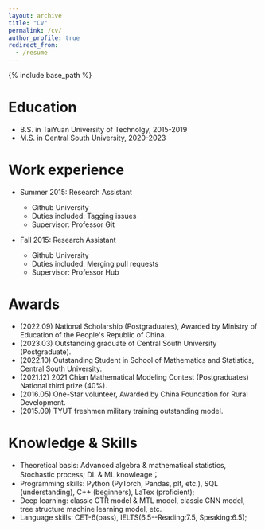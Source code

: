 ```yaml
---
layout: archive
title: "CV"
permalink: /cv/
author_profile: true
redirect_from:
  - /resume
---
```


{% include base_path %}

Education
======
* B.S. in TaiYuan University of Technolgy, 2015-2019
* M.S. in Central South University, 2020-2023

Work experience
======
* Summer 2015: Research Assistant
  * Github University
  * Duties included: Tagging issues
  * Supervisor: Professor Git

* Fall 2015: Research Assistant
  * Github University
  * Duties included: Merging pull requests
  * Supervisor: Professor Hub

Awards
======
* (2022.09) National Scholarship (Postgraduates), Awarded by Ministry of Education of the People's Republic of China.
* (2023.03) Outstanding graduate of Central South University (Postgraduate).
* (2022.10) Outstanding Student in School of Mathematics and Statistics, Central South University.
* (2021.12) 2021 Chian Mathematical Modeling Contest (Postgraduates) National third prize (40%).
* (2016.05) One-Star volunteer, Awarded by China Foundation for Rural Development.
* (2015.09) TYUT freshmen military training outstanding model.
  
Knowledge & Skills
======
* Theoretical basis: Advanced algebra & mathematical statistics, Stochastic process; DL & ML knowleage；
* Programming skills: Python (PyTorch, Pandas, plt, etc.), SQL (understanding), C++ (beginners), LaTex (proficient);
* Deep learning: classic CTR model & MTL model, classic CNN model, tree structure machine learning model, etc.
* Language skills: CET-6(pass), IELTS(6.5--Reading:7.5, Speaking:6.5);
